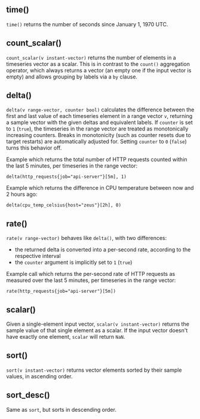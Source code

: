 ## time()

`time()` returns the number of seconds since January 1, 1970 UTC.

## count_scalar()

`count_scalar(v instant-vector)` returns the number of elements in a timeseries vector as a scalar. This is in contrast to the `count()` aggregation operator, which always returns a vector (an empty one if the input vector is empty) and allows grouping by labels via a `by` clause.

## delta()

`delta(v range-vector, counter bool)` calculates the difference between the first and last value of each timeseries element in a range vector `v`, returning a sample vector with the given deltas and equivalent labels. If `counter` is set to `1` (`true`), the timeseries in the range vector are treated as monotonically increasing counters. Breaks in monotonicity (such as counter resets due to target restarts) are automatically adjusted for. Setting `counter` to `0` (`false`) turns this behavior off.

Example which returns the total number of HTTP requests counted within the last 5 minutes, per timeseries in the range vector:

```
delta(http_requests{job="api-server"}[5m], 1)
```

Example which returns the difference in CPU temperature between now and 2 hours ago:

```
delta(cpu_temp_celsius{host="zeus"}[2h], 0)
```

## rate()

`rate(v range-vector)` behaves like `delta()`, with two differences:
* the returned delta is converted into a per-second rate, according to the respective interval
* the `counter` argument is implicitly set to `1` (`true`)

Example call which returns the per-second rate of HTTP requests as measured over the last 5 minutes, per timeseries in the range vector:

```
rate(http_requests{job="api-server"}[5m])
```

## scalar()

Given a single-element input vector, `scalar(v instant-vector)` returns the sample value of that single element as a scalar. If the input vector doesn't have exactly one element, `scalar` will return `NaN`.

## sort()

`sort(v instant-vector)` returns vector elements sorted by their sample values, in ascending order.

## sort_desc()

Same as `sort`, but sorts in descending order.